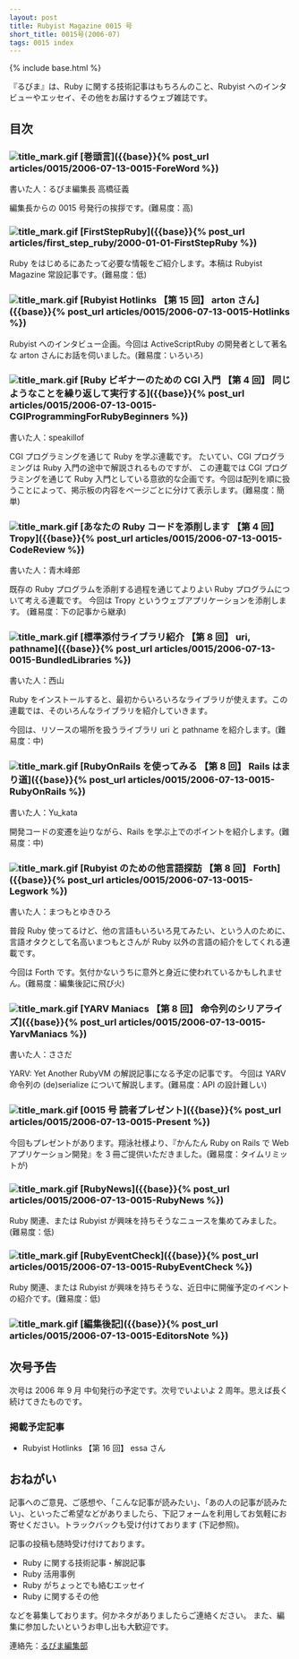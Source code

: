 ```yaml
---
layout: post
title: Rubyist Magazine 0015 号
short_title: 0015号(2006-07)
tags: 0015 index
---
```

{% include base.html %}


『るびま』は、Ruby に関する技術記事はもちろんのこと、Rubyist へのインタビューやエッセイ、その他をお届けするウェブ雑誌です。

## 目次

### ![title_mark.gif]({{base}}{{site.baseurl}}/images/title_mark.gif) [巻頭言]({{base}}{% post_url articles/0015/2006-07-13-0015-ForeWord %})

書いた人：るびま編集長 高橋征義

編集長からの 0015 号発行の挨拶です。(難易度：高)

### ![title_mark.gif]({{base}}{{site.baseurl}}/images/title_mark.gif) [FirstStepRuby]({{base}}{% post_url articles/first_step_ruby/2000-01-01-FirstStepRuby %})

Ruby をはじめるにあたって必要な情報をご紹介します。本稿は Rubyist Magazine 常設記事です。(難易度：低)

### ![title_mark.gif]({{base}}{{site.baseurl}}/images/title_mark.gif) [Rubyist Hotlinks 【第 15 回】 arton さん]({{base}}{% post_url articles/0015/2006-07-13-0015-Hotlinks %})

Rubyist へのインタビュー企画。今回は ActiveScriptRuby の開発者として著名な arton さんにお話を伺いました。(難易度：いろいろ)

### ![title_mark.gif]({{base}}{{site.baseurl}}/images/title_mark.gif) [Ruby ビギナーのための CGI 入門 【第 4 回】 同じようなことを繰り返して実行する]({{base}}{% post_url articles/0015/2006-07-13-0015-CGIProgrammingForRubyBeginners %})

書いた人：speakillof

CGI プログラミングを通じて Ruby を学ぶ連載です。
たいてい、CGI プログラミングは Ruby 入門の途中で解説されるものですが、
この連載では CGI プログラミングを通じて Ruby 入門としている意欲的な企画です。今回は配列を順に扱うことによって、掲示板の内容をページごとに分けて表示します。(難易度：簡単)

### ![title_mark.gif]({{base}}{{site.baseurl}}/images/title_mark.gif) [あなたの Ruby コードを添削します 【第 4 回】 Tropy]({{base}}{% post_url articles/0015/2006-07-13-0015-CodeReview %})

書いた人：青木峰郎

既存の Ruby プログラムを添削する過程を通じてよりよい Ruby プログラムについて考える連載です。
今回は Tropy というウェブアプリケーションを添削します。
(難易度：下の記事から継承)

### ![title_mark.gif]({{base}}{{site.baseurl}}/images/title_mark.gif) [標準添付ライブラリ紹介 【第 8 回】 uri, pathname]({{base}}{% post_url articles/0015/2006-07-13-0015-BundledLibraries %})

書いた人：西山

Ruby をインストールすると、最初からいろいろなライブラリが使えます。この連載では、そのいろんなライブラリを紹介していきます。

今回は、リソースの場所を扱うライブラリ uri と pathname を紹介します。(難易度：中)

### ![title_mark.gif]({{base}}{{site.baseurl}}/images/title_mark.gif) [RubyOnRails を使ってみる 【第 8 回】 Rails はまり道]({{base}}{% post_url articles/0015/2006-07-13-0015-RubyOnRails %})

書いた人：Yu_kata

開発コードの変遷を辿りながら、Rails を学ぶ上でのポイントを紹介します。(難易度：中)

### ![title_mark.gif]({{base}}{{site.baseurl}}/images/title_mark.gif) [Rubyist のための他言語探訪 【第 8 回】 Forth]({{base}}{% post_url articles/0015/2006-07-13-0015-Legwork %})

書いた人：まつもとゆきひろ

普段 Ruby 使ってるけど、他の言語もいろいろ見てみたい、という人のために、言語オタクとして名高いまつもとさんが Ruby 以外の言語の紹介をしてくれる連載です。

今回は Forth です。気付かないうちに意外と身近に使われているかもしれません。(難易度：編集後記に飛び火)

### ![title_mark.gif]({{base}}{{site.baseurl}}/images/title_mark.gif) [YARV Maniacs 【第 8 回】 命令列のシリアライズ]({{base}}{% post_url articles/0015/2006-07-13-0015-YarvManiacs %})

書いた人：ささだ

YARV: Yet Another RubyVM の解説記事になる予定の記事です。
今回は YARV 命令列の (de)serialize について解説します。(難易度：API の設計難しい)

### ![title_mark.gif]({{base}}{{site.baseurl}}/images/title_mark.gif)  [0015 号 読者プレゼント]({{base}}{% post_url articles/0015/2006-07-13-0015-Present %})

今回もプレゼントがあります。翔泳社様より、『かんたん Ruby on Rails で Web アプリケーション開発』を 3 冊ご提供いただきました。(難易度：タイムリミットが)

### ![title_mark.gif]({{base}}{{site.baseurl}}/images/title_mark.gif) [RubyNews]({{base}}{% post_url articles/0015/2006-07-13-0015-RubyNews %})

Ruby 関連、または Rubyist が興味を持ちそうなニュースを集めてみました。(難易度：低)

### ![title_mark.gif]({{base}}{{site.baseurl}}/images/title_mark.gif) [RubyEventCheck]({{base}}{% post_url articles/0015/2006-07-13-0015-RubyEventCheck %})

Ruby 関連、または Rubyist が興味を持ちそうな、近日中に開催予定のイベントの紹介です。(難易度：低)

### ![title_mark.gif]({{base}}{{site.baseurl}}/images/title_mark.gif) [編集後記]({{base}}{% post_url articles/0015/2006-07-13-0015-EditorsNote %})

## 次号予告

次号は 2006 年 9 月 中旬発行の予定です。次号でいよいよ 2 周年。思えば長く続けてきたものです。

### 掲載予定記事

* Rubyist Hotlinks 【第 16 回】 essa さん


## おねがい

記事へのご意見、ご感想や、「こんな記事が読みたい」、「あの人の記事が読みたい」、といったご希望などがありましたら、下記フォームを利用してお気軽にお寄せください。トラックバックも受け付けております (下記参照)。

記事の投稿も随時受け付けております。

* Ruby に関する技術記事・解説記事
* Ruby 活用事例
* Ruby がちょっとでも絡むエッセイ
* Ruby に関するその他


などを募集しております。何かネタがありましたらご連絡ください。
また、編集に参加したいというお申し出も大歓迎です。

連絡先：[るびま編集部](mailto:magazine@ruby-no-kai.org)


